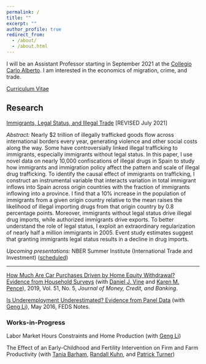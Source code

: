 ```yaml
---
permalink: /
title: ""
excerpt: ""
author_profile: true
redirect_from: 
  - /about/
  - /about.html
---
```


I will be an Assistant Professor starting in September 2021 at the [Collegio Carlo Alberto](https://www.carloalberto.org/). I am interested in the economics of migration, crime, and trade.

[Curriculum Vitae](https://brettmcc.github.io/files/mccully-CV.pdf)

## Research 

[Immigrants, Legal Status, and Illegal Trade](https://brettmcc.github.io/files/jmp.pdf) [REVISED July 2021]

*Abstract:* Nearly $2 trillion of illegally trafficked goods flow across international borders every year, generating violence and other social costs along the way. Some have controversially linked illegal trafficking to immigrants, especially immigrants without legal status. In this paper, I use novel data on nearly 10,000 confiscations of illegal drugs in Spain to study how immigrants and immigration policy affect the pattern and scale of illegal drug trafficking. To identify the causal effect of immigrants on trafficking, I construct an instrumental variable that interacts variation in total immigrant inflows into Spain across origin countries with the fraction of immigrants inflowing into a province. I find that a 10% increase in the population of immigrants from a given origin country relative to the mean raises the likelihood of illegal importing drugs from that origin country by 0.8 percentage points. Moreover, immigrants without legal status drive illegal drug imports, while authorized immigrants drive exports. To better understand the role of legal status, I exploit an extraordinary regularization of nearly half a million immigrants in 2005. Event study estimates suggest that granting immigrants legal status results in a decline in drug imports.

*Upcoming presentations:* NBER Summer Institute (International Trade and Investment) ([scheduled](https://www.nber.org/conferences/si-2021-international-trade-investment))

------------

[How Much Are Car Purchases Driven by Home Equity Withdrawal? Evidence from Household Surveys](https://www.ncbi.nlm.nih.gov/pmc/articles/PMC6880956/) (with [Daniel J. Vine](https://www.federalreserve.gov/econres/daniel-j-vine.htm) and [Karen M. Pence](https://www.federalreserve.gov/econres/karen-m-pence.htm)), 2019, Vol. 51, No. 5, *Journal of Money, Credit, and Banking*.

[Is Underemployment Underestimated? Evidence from Panel Data](https://www.federalreserve.gov/econresdata/notes/feds-notes/2016/is-underemployment-underestimated-evidence-from-panel-data-20160516.html) (with [Geng Li](https://sites.google.com/site/gengliresearch/)), May 2016, FEDS Notes.



### Works-in-Progress

Labor Market Hours Constraints and Home Production (with [Geng Li](https://sites.google.com/site/gengliresearch/))

The Effect of an Early-Childhood and Fertility Intervention on Firm and Farm Productivity (with [Tania Barham](https://ibs.colorado.edu/barham/), [Randall Kuhn](https://ph.ucla.edu/faculty/kuhn), and [Patrick Turner](https://sites.google.com/a/colorado.edu/psullivant/))
